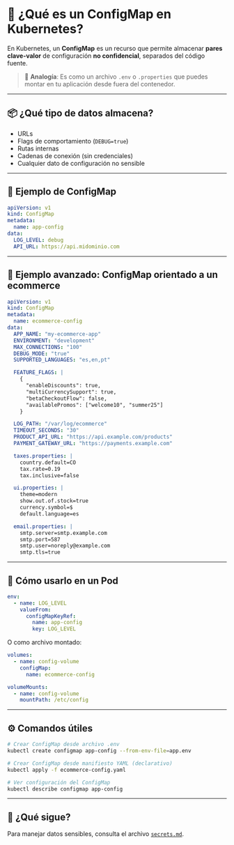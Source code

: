 # 🧩 ¿Qué es un ConfigMap en Kubernetes?

En Kubernetes, un **ConfigMap** es un recurso que permite almacenar **pares clave-valor** de configuración **no confidencial**, separados del código fuente.

> 🧠 **Analogía**: Es como un archivo `.env` o `.properties` que puedes montar en tu aplicación desde fuera del contenedor.

---

## 📦 ¿Qué tipo de datos almacena?

* URLs
* Flags de comportamiento (`DEBUG=true`)
* Rutas internas
* Cadenas de conexión (sin credenciales)
* Cualquier dato de configuración no sensible

---

## 🧪 Ejemplo de ConfigMap

```yaml
apiVersion: v1
kind: ConfigMap
metadata:
  name: app-config
data:
  LOG_LEVEL: debug
  API_URL: https://api.midominio.com
```

---

## 🛒 Ejemplo avanzado: ConfigMap orientado a un ecommerce

```yaml
apiVersion: v1
kind: ConfigMap
metadata:
  name: ecommerce-config
data:
  APP_NAME: "my-ecommerce-app"
  ENVIRONMENT: "development"
  MAX_CONNECTIONS: "100"
  DEBUG_MODE: "true"
  SUPPORTED_LANGUAGES: "es,en,pt"

  FEATURE_FLAGS: |
    {
      "enableDiscounts": true,
      "multiCurrencySupport": true,
      "betaCheckoutFlow": false,
      "availablePromos": ["welcome10", "summer25"]
    }

  LOG_PATH: "/var/log/ecommerce"
  TIMEOUT_SECONDS: "30"
  PRODUCT_API_URL: "https://api.example.com/products"
  PAYMENT_GATEWAY_URL: "https://payments.example.com"

  taxes.properties: |
    country.default=CO
    tax.rate=0.19
    tax.inclusive=false

  ui.properties: |
    theme=modern
    show.out.of.stock=true
    currency.symbol=$
    default.language=es

  email.properties: |
    smtp.server=smtp.example.com
    smtp.port=587
    smtp.user=noreply@example.com
    smtp.tls=true
```

---

## 🧩 Cómo usarlo en un Pod

```yaml
env:
  - name: LOG_LEVEL
    valueFrom:
      configMapKeyRef:
        name: app-config
        key: LOG_LEVEL
```

O como archivo montado:

```yaml
volumes:
  - name: config-volume
    configMap:
      name: ecommerce-config

volumeMounts:
  - name: config-volume
    mountPath: /etc/config
```

---

## ⚙️ Comandos útiles

```bash
# Crear ConfigMap desde archivo .env
kubectl create configmap app-config --from-env-file=app.env

# Crear ConfigMap desde manifiesto YAML (declarativo)
kubectl apply -f ecommerce-config.yaml

```

```bash
# Ver configuración del ConfigMap 
kubectl describe configmap app-config
```

---

## 🧭 ¿Qué sigue?

Para manejar datos sensibles, consulta el archivo [`secrets.md`](./secrets.md).


